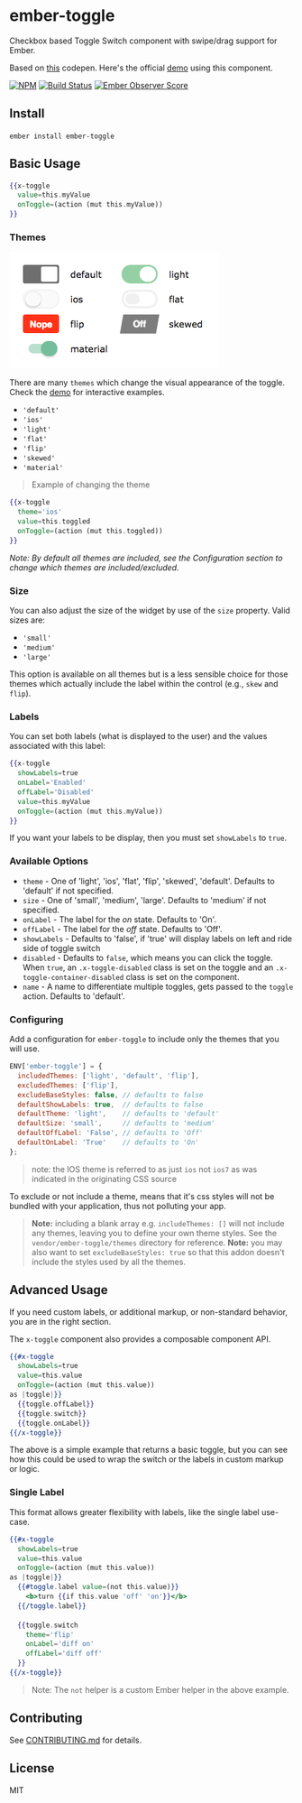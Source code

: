# ember-toggle

Checkbox based Toggle Switch component with swipe/drag support for Ember.

Based on [this](http://codepen.io/mallendeo/pen/eLIiG/) codepen.
Here's the official [demo] using this component.

[![NPM][npm-badge]][npm-badge-url]
[![Build Status][travis-badge]][travis-badge-url]
[![Ember Observer Score][ember-observer-badge]][ember-observer-url]

## Install

`ember install ember-toggle`

## Basic Usage

```hbs
{{x-toggle
  value=this.myValue
  onToggle=(action (mut this.myValue))
}}
```

### Themes

![ ](vendor/ember-toggle/example-images/themes.png)

There are many `themes` which change the visual appearance of the toggle.
Check the [demo] for interactive examples.

- `'default'`
- `'ios'`
- `'light'`
- `'flat'`
- `'flip'`
- `'skewed'`
- `'material'`

> Example of changing the theme

```hbs
{{x-toggle
  theme='ios'
  value=this.toggled
  onToggle=(action (mut this.toggled))
}}
```

_Note: By default all themes are included, see the Configuration section to change which themes are included/excluded._

### Size

You can also adjust the size of the widget by use of the `size` property. Valid sizes are:

- `'small'`
- `'medium'`
- `'large'`

This option is available on all themes but is a less sensible choice for those themes which actually
include the label within the control (e.g., `skew` and `flip`).

### Labels

You can set both labels (what is displayed to the user) and the values associated with this label:

```hbs
{{x-toggle
  showLabels=true
  onLabel='Enabled'
  offLabel='Disabled'
  value=this.myValue
  onToggle=(action (mut this.myValue))
}}
```

If you want your labels to be display, then you must set `showLabels` to `true`.


### Available Options

- `theme` - One of 'light', 'ios', 'flat', 'flip', 'skewed', 'default'.
            Defaults to 'default' if not specified.
- `size` -  One of 'small', 'medium', 'large'.
            Defaults to 'medium' if not specified.
- `onLabel` - The label for the *on* state. Defaults to 'On'.
- `offLabel` - The label for the *off* state. Defaults to 'Off'.
- `showLabels` - Defaults to 'false', if 'true' will display labels on left and ride side of toggle switch
- `disabled` - Defaults to `false`, which means you can click the toggle.
  When `true`, an `.x-toggle-disabled` class is set on the toggle and an `.x-toggle-container-disabled` class is set on the component.
- `name` - A name to differentiate multiple toggles, gets passed to the `toggle` action. Defaults to 'default'.

### Configuring

Add a configuration for `ember-toggle` to include only the themes that
you will use.

```js
ENV['ember-toggle'] = {
  includedThemes: ['light', 'default', 'flip'],
  excludedThemes: ['flip'],
  excludeBaseStyles: false, // defaults to false
  defaultShowLabels: true,  // defaults to false
  defaultTheme: 'light',    // defaults to 'default'
  defaultSize: 'small',     // defaults to 'medium'
  defaultOffLabel: 'False', // defaults to 'Off'
  defaultOnLabel: 'True'    // defaults to 'On'
};
```

> note: the IOS theme is referred to as just `ios` not `ios7` as was indicated in the originating CSS source

To exclude or not include a theme, means that it's css styles will not be bundled with
your application, thus not polluting your app.

> **Note:** including a blank array e.g. `includeThemes: []` will not include any themes, leaving
you to define your own theme styles. See the `vendor/ember-toggle/themes` directory
for reference.
> **Note:** you may also want to set `excludeBaseStyles: true` so that this addon doesn't include the styles
used by all the themes.

## Advanced Usage

If you need custom labels, or additional markup, or non-standard behavior, you are in the right section.

The `x-toggle` component also provides a composable component API.

```hbs
{{#x-toggle
  showLabels=true
  value=this.value
  onToggle=(action (mut this.value))
as |toggle|}}
  {{toggle.offLabel}}
  {{toggle.switch}}
  {{toggle.onLabel}}
{{/x-toggle}}
```

The above is a simple example that returns a basic toggle, but you can see how
this could be used to wrap the switch or the labels in custom markup or logic.

### Single Label

This format allows greater flexibility with labels, like the single label use-case.

```hbs
{{#x-toggle
  showLabels=true
  value=this.value
  onToggle=(action (mut this.value))
as |toggle|}}
  {{#toggle.label value=(not this.value)}}
    <b>turn {{if this.value 'off' 'on'}}</b>
  {{/toggle.label}}

  {{toggle.switch
    theme='flip'
    onLabel='diff on'
    offLabel='diff off'
  }}
{{/x-toggle}}
```

> Note: The `not` helper is a custom Ember helper in the above example.

## Contributing

See [CONTRIBUTING.md] for details.

## License

MIT

[npm-badge]: https://img.shields.io/npm/v/ember-toggle.svg
[npm-badge-url]: https://www.npmjs.com/package/ember-toggle
[travis-badge]: https://img.shields.io/travis/knownasilya/ember-toggle.svg
[travis-badge-url]: https://travis-ci.org/knownasilya/ember-toggle
[ember-observer-badge]: http://emberobserver.com/badges/ember-toggle.svg
[ember-observer-url]: http://emberobserver.com/addons/ember-toggle
[demo]: http://knownasilya.github.io/ember-toggle/
[CONTRIBUTING.md]: CONTRIBUTING.md
[simplify]: https://github.com/knownasilya/ember-toggle/tree/simplify
